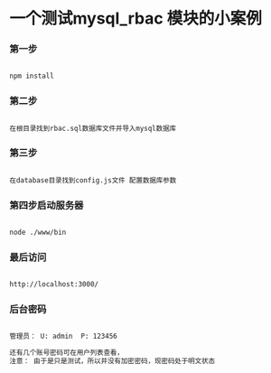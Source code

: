 # 一个测试mysql_rbac 模块的小案例

### 第一步

```sh

npm install

```

### 第二步

```sh

在根目录找到rbac.sql数据库文件并导入mysql数据库

```

### 第三步

```sh

在database目录找到config.js文件 配置数据库参数

```

### 第四步启动服务器

```sh

node ./www/bin

```

### 最后访问

```sh

http://localhost:3000/

```


### 后台密码

```sh

管理员： U: admin  P: 123456

还有几个账号密码可在用户列表查看，
注意： 由于是只是测试，所以并没有加密密码，现密码处于明文状态
```